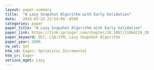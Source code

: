 ```yaml
---
layout: paper-summary
title:  "A Lazy Snapshot Algorithm with Early Validation"
date:   2018-03-31 22:54:00 -0500
categories: paper
paper_title: "A Lazy Snapshot Algorithm with Early Validation"
paper_link: https://link.springer.com/chapter/10.1007/11864219_20
paper_keyword: OCC; LSA-STM; Lazy Snapshot Algorithm
paper_year: 2006
rw_set: Set
htm_cd: Eager; Optimistic Incremental
htm_cr: Eager
version_mgmt: Lazy
---
```

  
